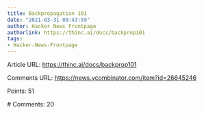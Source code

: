 ```yaml
---
title: Backpropagation 101
date: "2021-03-31 09:43:59"
author: Hacker News Frontpage
authorlink: https://thinc.ai/docs/backprop101
tags:
- Hacker-News-Frontpage
---
```


<p>Article URL: <a href="https://thinc.ai/docs/backprop101">https://thinc.ai/docs/backprop101</a></p>
<p>Comments URL: <a href="https://news.ycombinator.com/item?id=26645246">https://news.ycombinator.com/item?id=26645246</a></p>
<p>Points: 51</p>
<p># Comments: 20</p>
